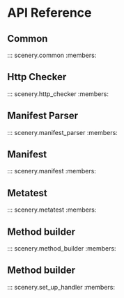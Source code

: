 # API Reference

## Common

::: scenery.common
    :members:

## Http Checker

::: scenery.http_checker
    :members:

## Manifest Parser

::: scenery.manifest_parser
    :members:

## Manifest

::: scenery.manifest
    :members:

## Metatest

::: scenery.metatest
    :members:

## Method builder

::: scenery.method_builder
    :members:

## Method builder

::: scenery.set_up_handler
    :members: